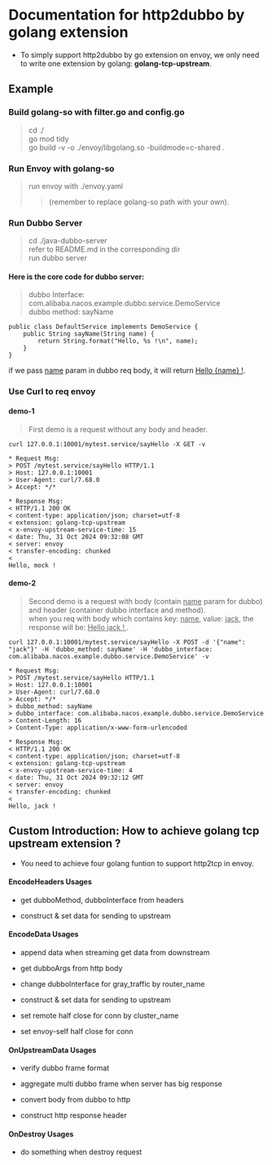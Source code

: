 # Documentation for http2dubbo by golang extension

* To simply support http2dubbo by go extension on envoy, we only need to write one extension by golang: **golang-tcp-upstream**.

## Example

### Build golang-so with filter.go and config.go
> cd ./ \
> go mod tidy \
> go build -v -o ./envoy/libgolang.so -buildmode=c-shared .


### Run Envoy with golang-so
> run envoy with ./envoy.yaml
>> (remember to replace golang-so path with your own).

### Run Dubbo Server
> cd ./java-dubbo-server \
> refer to README.md in the corresponding dir \
> run dubbo server


#### Here is the core code for dubbo server:

> dubbo Interface: com.alibaba.nacos.example.dubbo.service.DemoService \
> dubbo method: sayName

    public class DefaultService implements DemoService {
        public String sayName(String name) {
            return String.format("Hello, %s !\n", name);
        }
    }

if we pass <u>name</u> param in dubbo req body, it will return <u>Hello {name} !</u>.

### Use Curl to req envoy

#### demo-1
> First demo is a request without any body and header.

    curl 127.0.0.1:10001/mytest.service/sayHello -X GET -v

    * Request Msg:
    > POST /mytest.service/sayHello HTTP/1.1
    > Host: 127.0.0.1:10001
    > User-Agent: curl/7.68.0
    > Accept: */*

    * Response Msg:
    < HTTP/1.1 200 OK
    < content-type: application/json; charset=utf-8
    < extension: golang-tcp-upstream
    < x-envoy-upstream-service-time: 15
    < date: Thu, 31 Oct 2024 09:32:08 GMT
    < server: envoy
    < transfer-encoding: chunked
    <
    Hello, mock !


#### demo-2
> Second demo is a request with body (contain <u>name</u> param for dubbo) and header (container dubbo interface and method). \
> when you req with body which contains key: <u>name</u>, value: <u>jack</u>, the response will be: <u>Hello jack ! </u>.

    curl 127.0.0.1:10001/mytest.service/sayHello -X POST -d '{"name": "jack"}' -H 'dubbo_method: sayName' -H 'dubbo_interface: com.alibaba.nacos.example.dubbo.service.DemoService' -v

    * Request Msg:
    > POST /mytest.service/sayHello HTTP/1.1
    > Host: 127.0.0.1:10001
    > User-Agent: curl/7.68.0
    > Accept: */*
    > dubbo_method: sayName
    > dubbo_interface: com.alibaba.nacos.example.dubbo.service.DemoService
    > Content-Length: 16
    > Content-Type: application/x-www-form-urlencoded

    * Response Msg:
    < HTTP/1.1 200 OK
    < content-type: application/json; charset=utf-8
    < extension: golang-tcp-upstream
    < x-envoy-upstream-service-time: 4
    < date: Thu, 31 Oct 2024 09:32:12 GMT
    < server: envoy
    < transfer-encoding: chunked
    <
    Hello, jack !






## Custom Introduction: How to achieve golang tcp upstream extension ?
* You need to achieve four golang funtion to support http2tcp in envoy.

#### EncodeHeaders Usages
  - get dubboMethod, dubboInterface from headers

  - construct & set data for sending to upstream

#### EncodeData Usages
  - append data when streaming get data from downstream

  - get dubboArgs from http body
  - change dubboInterface for gray_traffic by router_name
  - construct & set data for sending to upstream
  - set remote half close for conn by cluster_name
  - set envoy-self half close for conn

#### OnUpstreamData Usages
  - verify dubbo frame format

  - aggregate multi dubbo frame when server has big response
  - convert body from dubbo to http
  - construct http response header

#### OnDestroy Usages
  - do something when destroy request